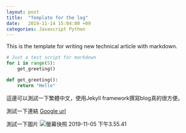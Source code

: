 ```yaml
---
layout: post
title:  "Template for the log"
date:   2019-11-14 15:04:00 +09
categories: Javascript Python
---
```


This is the template for writing new technical article with markdown. 

```python
# Just a test script for markdown
for i in range(5):
    get_greeting()

def get_greeting():
    return "Hello"
```

這邊可以測試一下繁體中文，使用Jekyll framework撰寫blog真的很方便。


測試一下連結 [Google url][google]


測試一下圖片 ![螢幕快照 2019-11-05 下午3.55.41](/assets/螢幕快照%202019-11-05%20下午3.55.41_p3az3y4l7.png)



[google]: https://www.google.com

